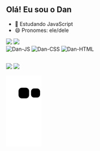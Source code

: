## Olá! Eu sou o Dan

- 🌱 Estudando JavaScript
- 😄 Pronomes: ele/dele

<div>
    <a href="https://github.com/DanielOliveiraLafeta/"></a>
    <img height="200em" src="https://github-readme-stats.vercel.app/api?username=DanielOliveiraLafeta&show_icons=true&theme=dark&include_all_commits=true&count_private=true"/>
    <img height="200em" src="https://github-readme-stats.vercel.app/api/top-langs/?username=DanielOliveiraLafeta&layout-compact&langs_count=16&theme=dark"/>
</div>

<div>
  <img align="center" alt="Dan-JS" height="30" width="40" src="https://cdn.jsdelivr.net/gh/devicons/devicon/icons/javascript/javascript-original.svg"/>
  <img align="center" alt="Dan-CSS" height="30" width="40" src="https://cdn.jsdelivr.net/gh/devicons/devicon/icons/css3/css3-original.svg"/>
  <img align="center" alt="Dan-HTML" height="30" width="40" src="https://cdn.jsdelivr.net/gh/devicons/devicon/icons/html5/html5-original.svg"/>
</div>

 ##
 
 <div>
  <a href="mailto:daniel.oliveira.lafeta@gmail.com"><img src="https://img.shields.io/badge/Gmail-D14836?style=for-the-badge&logo=gmail&logoColor=white" target="_blank"></a>
   <a href="https://www.linkedin.com/in/daniel-o-lafeta-a01b0520b" target=""><img src="https://img.shields.io/badge/-LinkedIn-%230077B5?style=for-the-badge&logo=linkedin&logoColor=white" target="_blank"/></a>
 </div>
 
![Snake animation](https://github.com/DanielOliveiraLafeta/DanielOliveiraLafeta/blob/output/github-contribution-grid-snake.svg)
